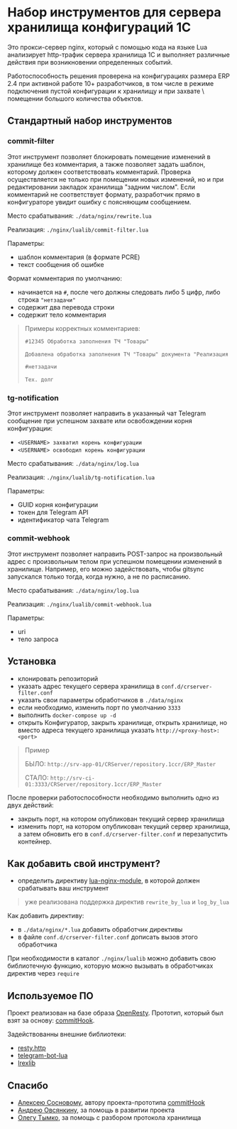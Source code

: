 # Набор инструментов для сервера хранилища конфигураций 1С

Это прокси-сервер nginx, который с помощью кода на языке Lua анализирует http-трафик сервера хранилища 1С и выполняет различные действия при возникновении определенных событий.

Работоспособность решения проверена на конфигурациях размера ERP 2.4 при активной работе 10+ разработчиков, в том числе в режиме подключения пустой конфигурации к хранилищу и при захвате \ помещении большого количества объектов.

## Стандартный набор инструментов

### commit-filter

Этот инструмент позволяет блокировать помещение изменений в хранилище без комментария, а также позволяет задать шаблон, которому должен соответствовать комментарий. Проверка осуществляется не только при помещении новых изменений, но и при редактировании закладок хранилища "задним числом". Если комментарий не соответствует формату, разработчик прямо в конфигураторе увидит ошибку с поясняющим сообщением.

Место срабатывания: `./data/nginx/rewrite.lua`

Реализация: `./nginx/lualib/commit-filter.lua`

Параметры:

- шаблон комментария (в формате PCRE)
- текст сообщения об ошибке

Формат комментария по умолчанию:

- начинается на `#`, после чего должны следовать либо 5 цифр, либо строка `"нетзадачи"`
- содержит два перевода строки
- содержит тело комментария

> Примеры корректных комментариев:
>
> ```md
> #12345 Обработка заполнения ТЧ "Товары"
>
> Добавлена обработка заполнения ТЧ "Товары" документа "Реализация товаров и услуг"
> ```
>
> ```md
> #нетзадачи
>
> Тех. долг
> ```

### tg-notification

Этот инструмент позволяет направить в указанный чат Telegram сообщение при успешном захвате или освобождении корня конфигурации:

- `<USERNAME> захватил корень конфигурации`
- `<USERNAME> освободил корень конфигурации`

Место срабатывания: `./data/nginx/log.lua`

Реализация: `./nginx/lualib/tg-notification.lua`

Параметры:

- GUID корня конфигурации
- токен для Telegram API
- идентификатор чата Telegram

### commit-webhook

Этот инструмент позволяет направить POST-запрос на произвольный адрес с произвольным телом при успешном помещении изменений в хранилище.
Например, его можно задействовать, чтобы gitsync запускался только тогда, когда нужно, а не по расписанию.

Место срабатывания: `./data/nginx/log.lua`

Реализация: `./nginx/lualib/commit-webhook.lua`

Параметры:

- uri
- тело запроса

## Установка

- клонировать репозиторий
- указать адрес текущего сервера хранилища в `conf.d/crserver-filter.conf`
- указать свои параметры обработчиков в `./data/nginx`
- если необходимо, изменить порт по умолчанию `3333`
- выполнить `docker-compose up -d`
- открыть Конфигуратор, закрыть хранилище, открыть хранилище, но вместо адреса текущего хранилища указать `http://<proxy-host>:<port>`

> Пример
>
> БЫЛО: `http://srv-app-01/CRServer/repository.1ccr/ERP_Master`
>
> СТАЛО: `http://srv-ci-01:3333/CRServer/repository.1ccr/ERP_Master`

После проверки работоспособности необходимо выполнить одно из двух действий:

- закрыть порт, на котором опубликован текущий сервер хранилища
- изменить порт, на котором опубликован текущий сервер хранилища, а затем обновить его в `conf.d/crserver-filter.conf` и перезапустить контейнер.

## Как добавить свой инструмент?

- определить директиву [lua-nginx-module](https://github.com/openresty/lua-nginx-module#directives), в которой должен срабатывать ваш инструмент

> уже реализована поддержка директив `rewrite_by_lua` и `log_by_lua`

Как добавить директиву:

- в `./data/nginx/*.lua` добавить обработчик директивы
- в файле `conf.d/crserver-filter.conf` дописать вызов этого обработчика

При необходимости в каталог `./nginx/lualib` можно добавить свою библиотечную функцию, которую можно вызывать в обработчиках директив через `require`

## Используемое ПО

Проект реализован на базе образа [OpenResty](https://openresty.org/).
Прототип, который был взят за основу: [commitHook](https://github.com/asosnoviy/commitHook).

Задействованны внешние библиотеки:

- [resty.http](https://github.com/ledgetech/lua-resty-http)
- [telegram-bot-lua](https://github.com/wrxck/telegram-bot-lua)
- [lrexlib](https://github.com/rrthomas/lrexlib)

## Спасибо

- [Алексею Сосновому](https://github.com/asosnovy), автору проекта-прототипа [commitHook](https://github.com/asosnoviy/commitHook)
- [Андрею Овсянкину](https://github.com/EvilBeaver), за помощь в развитии проекта
- [Олегу Тымко](https://github.com/OTymko), за помощь с разбором протокола хранилища

